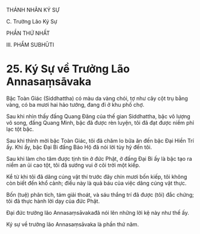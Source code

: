THÁNH NHÂN KÝ SỰ

C. Trưởng Lão Ký Sự

PHẦN THỨ NHẤT

III. PHẨM SUBHŪTI

# 25. Ký Sự về Trưởng Lão Annasaṃsāvaka

Bậc Toàn Giác (Siddhattha) có màu da vàng chói, tợ như cây cột trụ bằng vàng, có ba mươi hai hảo tướng, đang đi ở khu phố chợ.

Sau khi nhìn thấy đấng Quang Đăng của thế gian Siddhattha, bậc vô lượng vô song, đấng Quang Minh, bậc đã được rèn luyện, tôi đã đạt được niềm phỉ lạc tột bậc.

Sau khi thỉnh mời bậc Toàn Giác, tôi đã chăm lo bữa ăn đến bậc Đại Hiền Trí ấy. Khi ấy, bậc Đại Bi đấng Bảo Hộ đã nói lời tùy hỷ đến tôi.

Sau khi làm cho tâm được tịnh tín ở đức Phật, ở đấng Đại Bi ấy là bậc tạo ra niềm an ủi cao tột, tôi đã sướng vui ở cõi trời một kiếp.

Kể từ khi tôi đã dâng cúng vật thí trước đây chín mươi bốn kiếp, tôi không còn biết đến khổ cảnh; điều này là quả báu của việc dâng cúng vật thực.

Bốn (tuệ) phân tích, tám giải thoát, và sáu thắng trí đã được (tôi) đắc chứng; tôi đã thực hành lời dạy của đức Phật.

Đại đức trưởng lão Annasaṃsāvakađã nói lên những lời kệ này như thế ấy.

Ký sự về trưởng lão Annasaṃsāvaka là phần thứ năm.
